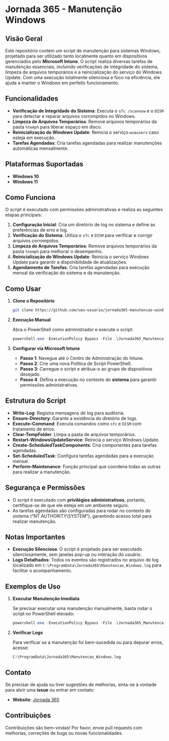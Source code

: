 # Jornada 365 - Manutenção Windows

## Visão Geral

Este repositório contém um script de manutenção para sistemas Windows, projetado para ser utilizado tanto localmente quanto em dispositivos gerenciados pelo **Microsoft Intune**. O script realiza diversas tarefas de manutenção essenciais, incluindo verificações de integridade do sistema, limpeza de arquivos temporários e a reinicialização do serviço do Windows Update. Com uma execução totalmente silenciosa e foco na eficiência, ele ajuda a manter o Windows em perfeito funcionamento.

## Funcionalidades

- **Verificação de Integridade do Sistema**: Executa o `sfc /scannow` e o `DISM` para detectar e reparar arquivos corrompidos no Windows.
- **Limpeza de Arquivos Temporários**: Remove arquivos temporários da pasta `%temp%` para liberar espaço em disco.
- **Reinicialização do Windows Update**: Reinicia o serviço `wuauserv` caso esteja em execução.
- **Tarefas Agendadas**: Cria tarefas agendadas para realizar manutenções automáticas mensalmente.

## Plataformas Suportadas

- **Windows 10**
- **Windows 11**

## Como Funciona

O script é executado com permissões administrativas e realiza as seguintes etapas principais:

1. **Configuração Inicial**: Cria um diretório de log no sistema e define as preferências de erro e log.
2. **Verificação do Sistema**: Utiliza o `sfc` e `DISM` para verificar e corrigir arquivos corrompidos.
3. **Limpeza de Arquivos Temporários**: Remove arquivos temporários da pasta `%temp%` para melhorar o desempenho.
4. **Reinicialização do Windows Update**: Reinicia o serviço Windows Update para garantir a disponibilidade de atualizações.
5. **Agendamento de Tarefas**: Cria tarefas agendadas para execução mensal da verificação do sistema e da manutenção.

## Como Usar

1. **Clone o Repositório**
   
   ```bash
   git clone https://github.com/seu-usuario/jornada365-manutencao-windows.git
   ```

2. **Execução Manual**

   Abra o PowerShell como administrador e execute o script:
   
   ```powershell
   powershell.exe -ExecutionPolicy Bypass -File .\Jornada365_Manutencao.ps1
   ```

3. **Configurar via Microsoft Intune**

   - **Passo 1**: Navegue até o Centro de Administração do Intune.
   - **Passo 2**: Crie uma nova Política de Script PowerShell.
   - **Passo 3**: Carregue o script e atribua-o ao grupo de dispositivos desejado.
   - **Passo 4**: Defina a execução no contexto do **sistema** para garantir permissões administrativas.

## Estrutura do Script

- **Write-Log**: Registra mensagens de log para auditoria.
- **Ensure-Directory**: Garante a existência do diretório de logs.
- **Execute-Command**: Executa comandos como `sfc` e `DISM` com tratamento de erros.
- **Clear-TempFolder**: Limpa a pasta de arquivos temporários.
- **Restart-WindowsUpdateService**: Reinicia o serviço Windows Update.
- **Create-ScheduledTaskComponents**: Cria componentes para tarefas agendadas.
- **Set-ScheduledTask**: Configura tarefas agendadas para a execução mensal.
- **Perform-Maintenance**: Função principal que coordena todas as outras para realizar a manutenção.

## Segurança e Permissões

- O script é executado com **privilégios administrativos**, portanto, certifique-se de que ele esteja em um ambiente seguro.
- As tarefas agendadas são configuradas para rodar no contexto do sistema (“NT AUTHORITY\SYSTEM”), garantindo acesso total para realizar manutenção.

## Notas Importantes

- **Execução Silenciosa**: O script é projetado para ser executado silenciosamente, sem janelas pop-up ou interação do usuário.
- **Logs Detalhados**: Todos os eventos são registrados no arquivo de log localizado em `C:\ProgramData\Jornada365\Manutencao_Windows.log` para facilitar o acompanhamento.

## Exemplos de Uso

1. **Executar Manutenção Imediata**

   Se precisar executar uma manutenção manualmente, basta rodar o script no PowerShell elevado:
   
   ```powershell
   powershell.exe -ExecutionPolicy Bypass -File .\Jornada365_Manutencao.ps1
   ```

2. **Verificar Logs**

   Para verificar se a manutenção foi bem-sucedida ou para depurar erros, acesse:
   
   ```
   C:\ProgramData\Jornada365\Manutencao_Windows.log
   ```

## Contato

Se precisar de ajuda ou tiver sugestões de melhorias, sinta-se à vontade para abrir uma **issue** ou entrar em contato:

- **Website**: [Jornada 365](https://jornada365.cloud)

## Contribuições

Contribuições são bem-vindas! Por favor, envie pull requests com melhorias, correções de bugs ou novas funcionalidades.


